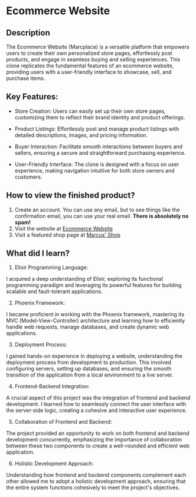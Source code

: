 # Ecommerce Website

## Description

The Ecommerce Website (Marcplace) is a versatile platform that empowers users to create their own personalized store pages, effortlessly post products, and engage in seamless buying and selling experiences. This clone replicates the fundamental features of an ecommerce website, providing users with a user-friendly interface to showcase, sell, and purchase items.

## Key Features:

- Store Creation: Users can easily set up their own store pages, customizing them to reflect their brand identity and product offerings.

- Product Listings: Effortlessly post and manage product listings with detailed descriptions, images, and pricing information.

- Buyer Interaction: Facilitate smooth interactions between buyers and sellers, ensuring a secure and straightforward purchasing experience.

- User-Friendly Interface: The clone is designed with a focus on user experience, making navigation intuitive for both store owners and customers.

## How to view the finished product?

1. Create an account. You can use any email, but to see things like the confirmation email, you can use your real email. **There is absolutely no spam!** 
2. Visit the website at [Ecommerce Website](https://ecommercewebsite.gigalixirapp.com/)
3. Visit a featured shop page at [Marcus' Shop](https://ecommercewebsite.gigalixirapp.com/shop/Marcus_Lau) 

## What did I learn?

1. Elixir Programming Language:

I acquired a deep understanding of Elixir, exploring its functional programming paradigm and leveraging its powerful features for building scalable and fault-tolerant applications.

2. Phoenix Framework:

I became proficient in working with the Phoenix framework, mastering its MVC (Model-View-Controller) architecture and learning how to efficiently handle web requests, manage databases, and create dynamic web applications.

3. Deployment Process:

I gained hands-on experience in deploying a website, understanding the deployment process from development to production. This involved configuring servers, setting up databases, and ensuring the smooth transition of the application from a local environment to a live server.

4. Frontend-Backend Integration:

A crucial aspect of this project was the integration of frontend and backend development. I learned how to seamlessly connect the user interface with the server-side logic, creating a cohesive and interactive user experience.

5. Collaboration of Frontend and Backend:

The project provided an opportunity to work on both frontend and backend development concurrently, emphasizing the importance of collaboration between these two components to create a well-rounded and efficient web application.

6. Holistic Development Approach:

Understanding how frontend and backend components complement each other allowed me to adopt a holistic development approach, ensuring that the entire system functions cohesively to meet the project's objectives.
